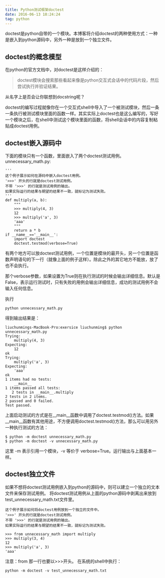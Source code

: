 ```yaml
---
title: Python测试框架doctest 
date: 2016-06-13 18:24:24
tag: python
---
```

doctest是python自带的一个模块。本博客将介绍doctest的两种使用方式：一种是嵌入到python源码中，另外一种是放到一个独立文件。

## **doctest的概念模型** 

在python的官方文档中，对doctest是这样介绍的：
> doctest模块会搜索那些看起来像是python交互式会话中的代码片段，然后尝试执行并验证结果。

从名字上是否会让你联想到docstring呢？
<!--more-->
doctest的编写过程就像你在一个交互式shell中导入了一个被测试模块，然后一条一条执行被测试模块里面的函数一样。其实实际上doctest也是这么编写的，写好一个模块之后，在shell中测试这个模块里面的函数，将shell会话中的内容复制粘贴成doctest用例。


## **doctest嵌入源码中**

下面的模块只有一个函数，里面嵌入了两个doctest测试用例。
unnecessary_math.py:
```
'''
这个例子展示如何在源码中嵌入doctest用例。
'>>>' 开头的行就是doctest测试用例。
不带 '>>>' 的行就是测试用例的输出。
如果实际运行的结果与期望的结果不一致，就标记为测试失败。
'''
def multiply(a, b):
    """
    >>> multiply(4, 3)
    12
    >>> multiply('a', 3)
    'aaa'
    """
    return a * b
if __name__=='__main__':
	import doctest
	doctest.testmod(verbose=True)
```
有两个地方可以放doctest测试用例，一个位置是模块的最开头，另一个位置是函数声明语句的下一行（就像上面的例子这样）。除此之外的其它地方不能放，放了也不会执行。

那个verbose参数，如果设置为True则在执行测试的时候会输出详细信息。默认是False，表示运行测试时，只有失败的用例会输出详细信息，成功的测试用例不会输入任何信息。

执行
```
python unnecessary_math.py
```
得到输出结果是：
```
liuchunmings-MacBook-Pro:exersice liuchunming$ python unnecessary_math.py
Trying:
    multiply(4, 3)
Expecting:
    12
ok
Trying:
    multiply('a', 3)
Expecting:
    'aaa'
ok
1 items had no tests:
    __main__
1 items passed all tests:
   2 tests in __main__.multiply
2 tests in 2 items.
2 passed and 0 failed.
Test passed.
```
上面启动测试的方式是在\__main__函数中调用了doctest.testmod()方法。如果\__main__函数有其他用途，不方便调用doctest.testmod()方法，那么可以用另外一种执行测试的方法：

```
$ python -m doctest unnecessary_math.py 
$ python -m doctest -v unnecessary_math.py
```
这里 -m 表示引用一个模块，-v 等价于 verbose=True。运行输出与上面基本一样。


## **doctest独立文件**
如果不想将doctest测试用例嵌入到python的源码中，则可以建立一个独立的文本文件来保存测试用例。
将doctest测试用例从上面的python源码中剥离出来放到test_unnecessary_math.txt文件里。
```
这个例子展示如何将doctest用例放到一个独立的文件中。
'>>>' 开头的行就是doctest测试用例。
不带 '>>>' 的行就是测试用例的输出。
如果实际运行的结果与期望的结果不一致，就标记为测试失败。 

>>> from unnecessary_math import multiply
>>> multiply(3, 4)
12
>>> multiply('a', 3)
'aaa'
```
注意：from 那一行也要以>>>开头。
在系统的shell中执行：
```
python -m doctest -v test_unnecessary_math.txt
```

